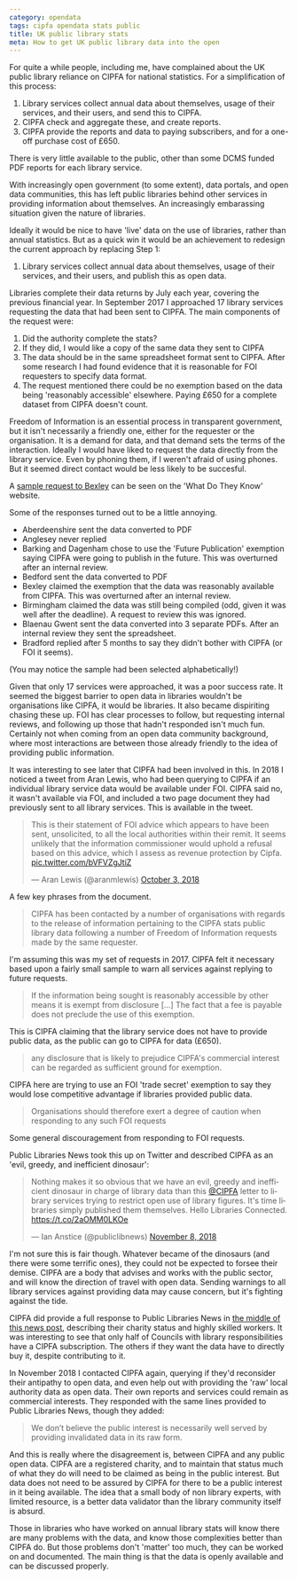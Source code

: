 ```yaml
---
category: opendata
tags: cipfa opendata stats public
title: UK public library stats
meta: How to get UK public library data into the open
---
```


For quite a while people, including me, have complained about the UK public library reliance on CIPFA for national statistics. For a simplification of this process:

1. Library services collect annual data about themselves, usage of their services, and their users, and send this to CIPFA.
2. CIPFA check and aggregate these, and create reports.
3. CIPFA provide the reports and data to paying subscribers, and for a one-off purchase cost of £650.

There is very little available to the public, other than some DCMS funded PDF reports for each library service.

With increasingly open government (to some extent), data portals, and open data communities, this has left public libraries behind other services in providing information about themselves. An increasingly embarassing situation given the nature of libraries.

Ideally it would be nice to have 'live' data on the use of libraries, rather than annual statistics. But as a quick win it would be an achievement to redesign the current approach by replacing Step 1:

1. Library services collect annual data about themselves, usage of their services, and their users, and publish this as open data.

Libraries complete their data returns by July each year, covering the previous financial year. In September 2017 I approached 17 library services requesting the data that had been sent to CIPFA. The main components of the request were:

1. Did the authority complete the stats?
2. If they did, I would like a copy of the same data they sent to CIPFA
3. The data should be in the same spreadsheet format sent to CIPFA. After some research I had found evidence that it is reasonable for FOI requesters to specify data format.
4. The request mentioned there could be no exemption based on the data being 'reasonably accessible' elsewhere. Paying £650 for a complete dataset from CIPFA doesn't count.

Freedom of Information is an essential process in transparent government, but it isn't necessarily a friendly one, either for the requester or the organisation. It is a demand for data, and that demand sets the terms of the interaction. Ideally I would have liked to request the data directly from the library service. Even by phoning them, if I weren't afraid of using phones. But it seemed direct contact would be less likely to be succesful.

A [sample request to Bexley](https://www.whatdotheyknow.com/request/2017_library_statistics_11) can be seen on the 'What Do They Know' website.

Some of the responses turned out to be a little annoying.

- Aberdeenshire sent the data converted to PDF 
- Anglesey never replied
- Barking and Dagenham chose to use the 'Future Publication' exemption saying CIPFA were going to publish in the future. This was overturned after an internal review.
- Bedford sent the data converted to PDF 
- Bexley claimed the exemption that the data was reasonably available from CIPFA. This was overturned after an internal review.
- Birmingham claimed the data was still being compiled (odd, given it was well after the deadline). A request to review this was ignored.
- Blaenau Gwent sent the data converted into 3 separate PDFs. After an internal review they sent the spreadsheet.
- Bradford replied after 5 months to say they didn't bother with CIPFA (or FOI it seems).

(You may notice the sample had been selected alphabetically!)

Given that only 17 services were approached, it was a poor success rate. It seemed the biggest barrier to open data in libraries wouldn't be organisations like CIPFA, it would be libraries. It also became dispiriting chasing these up. FOI has clear processes to follow, but requesting internal reviews, and following up those that hadn't responded isn't much fun. Certainly not when coming from an open data community background, where most interactions are between those already friendly to the idea of providing public information.

It was interesting to see later that CIPFA had been involved in this. In 2018 I noticed a tweet from Aran Lewis, who had been querying to CIPFA if an individual library service data would be available under FOI. CIPFA said no, it wasn't available via FOI, and included a two page document they had previously sent to all library services. This is available in the tweet.

<blockquote class="twitter-tweet" data-lang="en"><p lang="en" dir="ltr">This is their statement of FOI advice which appears to have been sent, unsolicited, to all the local authorities within their remit. It seems unlikely that the information commissioner would uphold a refusal based on this advice, which I assess as revenue protection by Cipfa. <a href="https://t.co/bVFVZgJtiZ">pic.twitter.com/bVFVZgJtiZ</a></p>&mdash; Aran Lewis (@aranmlewis) <a href="https://twitter.com/aranmlewis/status/1047460077458915329?ref_src=twsrc%5Etfw">October 3, 2018</a></blockquote>
<script async src="https://platform.twitter.com/widgets.js" charset="utf-8"></script>


A few key phrases from the document.

> CIPFA has been contacted by a number of organisations with regards to the release of information pertaining to the CIPFA stats public library data following a number of Freedom of Information requests made by the same requester.

I'm assuming this was my set of requests in 2017. CIPFA felt it necessary based upon a fairly small sample to warn all services against replying to future requests.

> If the information being sought is reasonably accessible by other means it is exempt from disclosure [...] The fact that a fee is payable does not preclude the use of this exemption.

This is CIPFA claiming that the library service does not have to provide public data, as the public can go to CIPFA for data (£650).

> any disclosure that is likely to prejudice CIPFA's commercial interest can be regarded as sufficient ground for exemption.

CIPFA here are trying to use an FOI 'trade secret' exemption to say they would lose competitive advantage if libraries provided public data.

> Organisations should therefore exert a degree of caution when responding to any such FOI requests

Some general discouragement from responding to FOI requests.

Public Libraries News took this up on Twitter and described CIPFA as an 'evil, greedy, and inefficient dinosaur':

<blockquote class="twitter-tweet" data-lang="en"><p lang="en" dir="ltr">Nothing makes it so obvious that we have an evil, greedy and inefficient dinosaur in charge of library data than this <a href="https://twitter.com/CIPFA?ref_src=twsrc%5Etfw">@CIPFA</a> letter to library services trying to restrict open use of library figures. It&#39;s time libraries simply published them themselves. Hello Libraries Connected. <a href="https://t.co/2aOMM0LKOe">https://t.co/2aOMM0LKOe</a></p>&mdash; Ian Anstice (@publiclibnews) <a href="https://twitter.com/publiclibnews/status/1060413446515240961?ref_src=twsrc%5Etfw">November 8, 2018</a></blockquote>
<script async src="https://platform.twitter.com/widgets.js" charset="utf-8"></script>


I'm not sure this is fair though. Whatever became of the dinosaurs (and there were some terrific ones), they could not be expected to forsee their demise. CIPFA are a body that advises and works with the public sector, and will know the direction of travel with open data. Sending warnings to all library services against providing data may cause concern, but it's fighting against the tide.

CIPFA did provide a full response to Public Libraries News in [the middle of this news post](http://www.publiclibrariesnews.com/2018/11/unbothered-petition-response-cipfa-as-an-active-barrier-to-library-data-and-newcastle-woes.html), describing their charity status and highly skilled workers. It was interesting to see that only half of Councils with library responsibilities have a CIPFA subscription. The others if they want the data have to directly buy it, despite contributing to it.

In November 2018 I contacted CIPFA again, querying if they'd reconsider their antipathy to open data, and even help out with providing the 'raw' local authority data as open data. Their own reports and services could remain as commercial interests. They responded with the same lines provided to Public Libraries News, though they added:

> We don’t believe the public interest is necessarily well served by providing invalidated data in its raw form.

And this is really where the disagreement is, between CIPFA and any public open data. CIPFA are a registered charity, and to maintain that status much of what they do will need to be claimed as being in the public interest. But data does not need to be assured by CIPFA for there to be a public interest in it being available. The idea that a small body of non library experts, with limited resource, is a better data validator than the library community itself is absurd.

Those in libraries who have worked on annual library stats will know there are many problems with the data, and know those complexities better than CIPFA do. But those problems don't 'matter' too much, they can be worked on and documented. The main thing is that the data is openly available and can be discussed properly. 